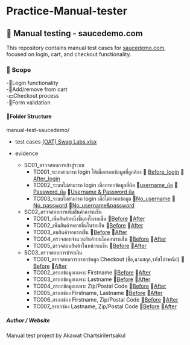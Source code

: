 # Practice-Manual-tester
## 🧪 Manual testing - saucedemo.com
This repository contains manual test cases for [saucedemo.com](https://www.saucedemo.com),  
focused on login, cart, and checkout functionality.

### 🎯 Scope
-🔑Login functionality<br>
-🛒Add/remove from cart<br>
-💵Checkout process<br>
-📝Form validation<br>

#### 📁Folder Structure
manual-test-saucedemo/  
- test cases  [(OAT) Swag Labs.xlsx](https://github.com/user-attachments/files/20389897/OAT.Swag.Labs.xlsx)

- evidence  
   - SC01_ตรวจสอบการเข้าสู่ระบบ
      - TC001_ระบบสามารถ login ได้เมื่อกรอกข้อมูลที่ถูกต้อง 📎 [Before_login](./evidence/swag-test-evidence/SWAG_evidence/SC01_ตรวจสอบการเข้าสู่ระบบ/TC001_valid_login/B_หน้าlogin.jpg) 📎 [After_login](./evidence/swag-test-evidence/SWAG_evidence/SC01_ตรวจสอบการเข้าสู่ระบบ/TC001_valid_login/A_หน้าlogin.jpg)
      - TC002_ระบบไม่สามารถ login เมื่อกรอกข้อมูลที่ผิด 📎[username_ผิด](./evidence/swag-test-evidence/SWAG_evidence/SC01_ตรวจสอบการเข้าสู่ระบบ/TC002_invalid_login/username_ผิด.jpg) 📎[Password_ผิด](./evidence/swag-test-evidence/SWAG_evidence/SC01_ตรวจสอบการเข้าสู่ระบบ/TC002_invalid_login/Password_ผิด.jpg) 📎[Username & Password ผิด](./evidence/swag-test-evidence/SWAG_evidence/SC01_ตรวจสอบการเข้าสู่ระบบ/TC002_invalid_login/Username_Password_ผิด.jpg) 
      - TC003_ระบบไม่สามารถ login เมื่อไม่กรอกข้อมูล 📎[No_username](./evidence/swag-test-evidence/SWAG_evidence/SC01_ตรวจสอบการเข้าสู่ระบบ/TC003_empty_login/No_username.jpg) 📎[No_password](./evidence/swag-test-evidence/SWAG_evidence/SC01_ตรวจสอบการเข้าสู่ระบบ/TC003_empty_login/No_password.jpg) 📎[No_username&password](./evidence/swag-test-evidence/SWAG_evidence/SC01_ตรวจสอบการเข้าสู่ระบบ/TC003_empty_login/No_Username_password.jpg)
   - SC02_ตรวจสอบการเพิ่มสินค้าลงรถเข็น 
      - TC001_เพิ่มสินค้าหนึ่งชิ้นลงในรถเข็น 📎[Before](./evidence/swag-test-evidence/SWAG_evidence/SC02_ตรวจสอบการเพิ่มสินค้าลงรถเข็น/TC001_add_item_cart/TC001_Before_add_to_cart.jpg) 📎[After](./evidence/swag-test-evidence/SWAG_evidence/SC02_ตรวจสอบการเพิ่มสินค้าลงรถเข็น/TC001_add_item_cart/TC001_After_add_to_cart.jpg)
      - TC002_เพิ่มสินค้าหลายชิ้นในรถเข็น 📎[Before](./evidence/swag-test-evidence/SWAG_evidence/SC02_ตรวจสอบการเพิ่มสินค้าลงรถเข็น/TC002_add_items_cart/TC002_Add_to_Cart_Before.jpg) 📎[After](evidence/swag-test-evidence/SWAG_evidence/SC02_ตรวจสอบการเพิ่มสินค้าลงรถเข็น/TC002_add_items_cart/TC002_Add_to_Cart_After.jpg)
      - TC003_ลบสินค้าจากรถเข็น 📎[Before](./evidence/swag-test-evidence/SWAG_evidence/SC02_ตรวจสอบการเพิ่มสินค้าลงรถเข็น/TC003_delete_item_cart/TC003_delete_from_cart_Before.jpg) 📎[After](./evidence/swag-test-evidence/SWAG_evidence/SC02_ตรวจสอบการเพิ่มสินค้าลงรถเข็น/TC003_delete_item_cart/TC003_delete_from_cart_After.jpg)
      - TC004_ตรวจสอบจำนวนสินค้าบนไอคอนรถเข็น 📎[Before](./evidence/swag-test-evidence/SWAG_evidence/SC02_ตรวจสอบการเพิ่มสินค้าลงรถเข็น/TC004_check_icon_cart/TC004_cart_icon_Before.jpg) 📎[After](./evidence/swag-test-evidence/SWAG_evidence/SC02_ตรวจสอบการเพิ่มสินค้าลงรถเข็น/TC004_check_icon_cart/TC004_cart_icon_After.jpg)
      - TC005_ตรวจสอบสินค้าในหน้ารถเข็น 📎[Before](./evidence/swag-test-evidence/SWAG_evidence/SC02_ตรวจสอบการเพิ่มสินค้าลงรถเข็น/TC005_check_item_page_cart/TC005_cart_page_Before.jpg) 📎[After](./evidence/swag-test-evidence/SWAG_evidence/SC02_ตรวจสอบการเพิ่มสินค้าลงรถเข็น/TC005_check_item_page_cart/TC005_cart_page_After.jpg)
   - SC03_ตรวจสอบการชำระเงิน
      - TC001_ตรวจสอบการกรอกข้อมูล Checkout (ชื่อ,นามสกุล,รหัสไปรษณีย์) 📎[Before](./evidence/swag-test-evidence/SWAG_evidence/SC03_ตรวจสอบการชำระเงิน/TC001_check_before_checkout/TC001_checkout_form_Before.jpg) 📎[After](./evidence/swag-test-evidence/SWAG_evidence/SC03_ตรวจสอบการชำระเงิน/TC001_check_before_checkout/TC001_checkout_form_After.jpg)
      - TC002_กรอกข้อมูลเฉพาะ Firstname 📎[Before](./evidence/swag-test-evidence/SWAG_evidence/SC03_ตรวจสอบการชำระเงิน/TC002_check_only_firstname/TC002_Checkout_firstname_only_Before.jpg) 📎[After](./evidence/swag-test-evidence/SWAG_evidence/SC03_ตรวจสอบการชำระเงิน/TC002_check_only_firstname/TC002_Checkout_firstname_only_After.jpg)
      - TC003_กรอกข้อมูลเฉพาะ Lastname 📎[Before](./evidence/swag-test-evidence/SWAG_evidence/SC03_ตรวจสอบการชำระเงิน/TC003_check_only_lastname/TC003_checkout_lastname_only_Before.jpg) 📎[After](./evidence/swag-test-evidence/SWAG_evidence/SC03_ตรวจสอบการชำระเงิน/TC003_check_only_lastname/TC003_checkout_lastname_only_after.jpg)
      - TC004_กรอกข้อมูลเฉพาะ Zip/Postal Code 📎[Before](./evidence/swag-test-evidence/SWAG_evidence/SC03_ตรวจสอบการชำระเงิน/TC004_check_only_zip/TC004_checkout_Zip_only_before.jpg) 📎[After](./evidence/swag-test-evidence/SWAG_evidence/SC03_ตรวจสอบการชำระเงิน/TC004_check_only_zip/TC004_checkout_Zip_only_After.jpg)
      - TC005_กรอกช่อง Firstname, Lastname 📎[Before](./evidence/swag-test-evidence/SWAG_evidence/SC03_ตรวจสอบการชำระเงิน/TC005_check_firstname&lastname/TC005_checkout_Firstname&Surname_Before.jpg) 📎[After](./evidence/swag-test-evidence/SWAG_evidence/SC03_ตรวจสอบการชำระเงิน/TC005_check_firstname&lastname/TC005_checkout_Firstname&Surname_After.jpg)
      - TC006_กรอกช่อง Firstname, Zip/Postal Code 📎[Before](./evidence/swag-test-evidence/SWAG_evidence/SC03_ตรวจสอบการชำระเงิน/TC006_check_firstname&zip/TC006_checkout_Firstname&Zip_before.jpg) 📎[After](./evidence/swag-test-evidence/SWAG_evidence/SC03_ตรวจสอบการชำระเงิน/TC006_check_firstname&zip/TC006_checkout_Firstname&Zip_after.jpg)
      - TC007_กรอกช่อง Lastname, Zip/Postal Code 📎[Before](./evidence/swag-test-evidence/SWAG_evidence/SC03_ตรวจสอบการชำระเงิน/TC007_lastname&zip/TC007_checkout_Lastname-Zip_before.jpg) 📎[After](./evidence/swag-test-evidence/SWAG_evidence/SC03_ตรวจสอบการชำระเงิน/TC007_lastname&zip/TC007_checkout_Lastname-Zip_after.jpg)

##### Author / Website
Manual test project by Akawat Chartsirilertsakul

